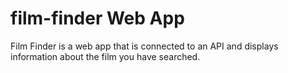 # film-finder Web App

Film Finder is a web app that is connected to an API and displays information about the film you have searched.


